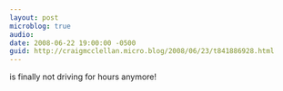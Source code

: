 ```yaml
---
layout: post
microblog: true
audio: 
date: 2008-06-22 19:00:00 -0500
guid: http://craigmcclellan.micro.blog/2008/06/23/t841886928.html
---
```

is finally not driving for hours anymore!

